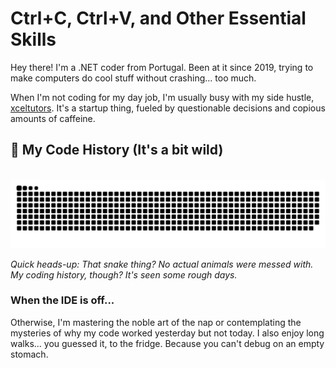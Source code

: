 # Ctrl+C, Ctrl+V, and Other Essential Skills

Hey there! I'm a .NET coder from Portugal. Been at it since 2019, trying to make computers do cool stuff without crashing... too much.

When I'm not coding for my day job, I'm usually busy with my side hustle, [xceltutors](https://github.com/xceltutors). It's a startup thing, fueled by questionable decisions and copious amounts of caffeine.

## 🐍 My Code History (It's a bit wild)
<p align="center">
  <img src="https://raw.githubusercontent.com/hashproton/hashproton/output/snake.svg" alt="My code history, probably a tangled mess" />
</p>

*Quick heads-up: That snake thing? No actual animals were messed with. My coding history, though? It's seen some rough days.*

### When the IDE is off...

Otherwise, I'm mastering the noble art of the nap or contemplating the mysteries of why my code worked yesterday but not today. I also enjoy long walks... you guessed it, to the fridge. Because you can't debug on an empty stomach.
